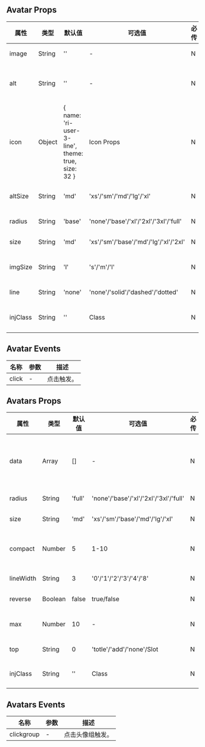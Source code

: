 ## Avatar Props

| 属性     | 类型   | 默认值                                            | 可选值                                | 必传 | 说明                        |
| -------- | ------ | ------------------------------------------------- | ------------------------------------- | ---- | --------------------------- |
| image    | String | ''                                                | -                                     | N    | 图片路径。                  |
| alt      | String | ''                                                | -                                     | N    | 替换文本，建议单字。        |
| icon     | Object | { name: 'ri-user-3-line', theme: true, size: 32 } | Icon Props                            | N    | 替换图标，传入 Icon Props。 |
| altSize  | String | 'md'                                              | 'xs'/'sm'/'md'/'lg'/'xl'              | N    | 替换文本大小。              |
| radius   | String | 'base'                                            | 'none'/'base'/'xl'/'2xl'/'3xl'/'full' | N    | 圆角风格。                  |
| size     | String | 'md'                                              | 'xs'/'sm'/'base'/'md'/'lg'/'xl'/'2xl' | N    | 头像框大小。                |
| imgSize  | String | 'l'                                               | 's'/'m'/'l'                           | N    | 头像图片大小。              |
| line     | String | 'none'                                            | 'none'/'solid'/'dashed'/'dotted'      | N    | 边框风格。                  |
| injClass | String | ''                                                | Class                                 | N    | 注入 CSS 名称。             |

## Avatar Events

| 名称  | 参数 | 描述       |
| ----- | ---- | ---------- |
| click | -    | 点击触发。 |

## Avatars Props

| 属性      | 类型    | 默认值 | 可选值                                | 必传 | 说明                             |
| --------- | ------- | ------ | ------------------------------------- | ---- | -------------------------------- |
| data      | Array   | []     | -                                     | N    | 由 Avatar Props 组成的头像数据。 |
| radius    | String  | 'full' | 'none'/'base'/'xl'/'2xl'/'3xl'/'full' | N    | 圆角风格。                       |
| size      | String  | 'md'   | 'xs'/'sm'/'base'/'md'/'lg'/'xl'       | N    | 头像框大小。                     |
| compact   | Number  | 5      | 1-10                                  | N    | 紧凑程度，越大越紧凑。           |
| lineWidth | String  | 3      | '0'/'1'/'2'/'3'/'4'/'8'               | N    | 边框粗细。                       |
| reverse   | Boolean | false  | true/false                            | N    | 是否反向。                       |
| max       | Number  | 10     | -                                     | N    | 最大最大显示数量。               |
| top       | String  | 0      | 'totle'/'add'/'none'/Slot             | N    | 顶层内容。                       |
| injClass  | String  | ''     | Class                                 | N    | 注入 CSS 名称。                  |

## Avatars Events

| 名称       | 参数 | 描述             |
| ---------- | ---- | ---------------- |
| clickgroup | -    | 点击头像组触发。 |
